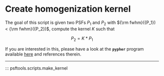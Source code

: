 # Create homogenization kernel

The goal of this script is given two PSFs $P_1$ and $P_2$ with ${\rm fwhm}({P_1}) < {\rm fwhm}({P_2})$, compute the kernel $K$ such that

$$P_2 = K \ast P_1$$

If you are interested in this, please have a look at the **`pypher`** program available [here][pypher] and references therein.

[pypher]: https://github.com/aboucaud/pypher

---

::: psftools.scripts.make_kernel

